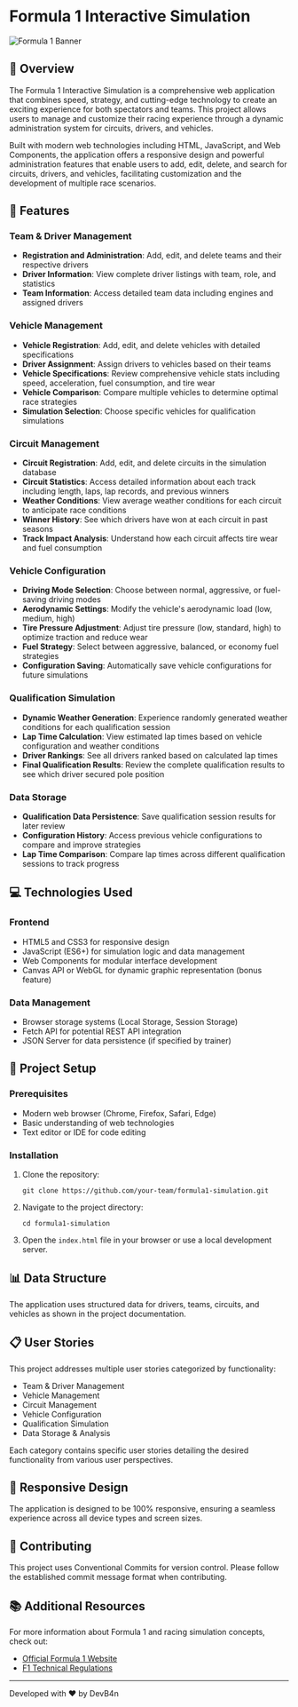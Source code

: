 # Formula 1 Interactive Simulation

![Formula 1 Banner](https://upload.wikimedia.org/wikipedia/commons/3/33/F1.svg)

## 📌 Overview

The Formula 1 Interactive Simulation is a comprehensive web application that combines speed, strategy, and cutting-edge technology to create an exciting experience for both spectators and teams. This project allows users to manage and customize their racing experience through a dynamic administration system for circuits, drivers, and vehicles.

Built with modern web technologies including HTML, JavaScript, and Web Components, the application offers a responsive design and powerful administration features that enable users to add, edit, delete, and search for circuits, drivers, and vehicles, facilitating customization and the development of multiple race scenarios.

## 🏁 Features

### Team & Driver Management
- **Registration and Administration**: Add, edit, and delete teams and their respective drivers
- **Driver Information**: View complete driver listings with team, role, and statistics
- **Team Information**: Access detailed team data including engines and assigned drivers

### Vehicle Management
- **Vehicle Registration**: Add, edit, and delete vehicles with detailed specifications 
- **Driver Assignment**: Assign drivers to vehicles based on their teams
- **Vehicle Specifications**: Review comprehensive vehicle stats including speed, acceleration, fuel consumption, and tire wear
- **Vehicle Comparison**: Compare multiple vehicles to determine optimal race strategies
- **Simulation Selection**: Choose specific vehicles for qualification simulations

### Circuit Management
- **Circuit Registration**: Add, edit, and delete circuits in the simulation database
- **Circuit Statistics**: Access detailed information about each track including length, laps, lap records, and previous winners
- **Weather Conditions**: View average weather conditions for each circuit to anticipate race conditions
- **Winner History**: See which drivers have won at each circuit in past seasons
- **Track Impact Analysis**: Understand how each circuit affects tire wear and fuel consumption

### Vehicle Configuration
- **Driving Mode Selection**: Choose between normal, aggressive, or fuel-saving driving modes
- **Aerodynamic Settings**: Modify the vehicle's aerodynamic load (low, medium, high)
- **Tire Pressure Adjustment**: Adjust tire pressure (low, standard, high) to optimize traction and reduce wear
- **Fuel Strategy**: Select between aggressive, balanced, or economy fuel strategies
- **Configuration Saving**: Automatically save vehicle configurations for future simulations

### Qualification Simulation
- **Dynamic Weather Generation**: Experience randomly generated weather conditions for each qualification session
- **Lap Time Calculation**: View estimated lap times based on vehicle configuration and weather conditions
- **Driver Rankings**: See all drivers ranked based on calculated lap times
- **Final Qualification Results**: Review the complete qualification results to see which driver secured pole position

### Data Storage
- **Qualification Data Persistence**: Save qualification session results for later review
- **Configuration History**: Access previous vehicle configurations to compare and improve strategies
- **Lap Time Comparison**: Compare lap times across different qualification sessions to track progress

## 💻 Technologies Used

### Frontend
- HTML5 and CSS3 for responsive design
- JavaScript (ES6+) for simulation logic and data management
- Web Components for modular interface development
- Canvas API or WebGL for dynamic graphic representation (bonus feature)

### Data Management
- Browser storage systems (Local Storage, Session Storage)
- Fetch API for potential REST API integration
- JSON Server for data persistence (if specified by trainer)

## 🔧 Project Setup

### Prerequisites
- Modern web browser (Chrome, Firefox, Safari, Edge)
- Basic understanding of web technologies
- Text editor or IDE for code editing

### Installation
1. Clone the repository:
   ```
   git clone https://github.com/your-team/formula1-simulation.git
   ```
2. Navigate to the project directory:
   ```
   cd formula1-simulation
   ```
3. Open the `index.html` file in your browser or use a local development server.

## 📊 Data Structure

The application uses structured data for drivers, teams, circuits, and vehicles as shown in the project documentation.

## 📋 User Stories

This project addresses multiple user stories categorized by functionality:

- Team & Driver Management
- Vehicle Management
- Circuit Management
- Vehicle Configuration
- Qualification Simulation
- Data Storage & Analysis

Each category contains specific user stories detailing the desired functionality from various user perspectives.

## 📱 Responsive Design

The application is designed to be 100% responsive, ensuring a seamless experience across all device types and screen sizes.

## 🤝 Contributing

This project uses Conventional Commits for version control. Please follow the established commit message format when contributing.

## 📚 Additional Resources

For more information about Formula 1 and racing simulation concepts, check out:
- [Official Formula 1 Website](https://www.formula1.com/)
- [F1 Technical Regulations](https://www.fia.com/regulation/category/110)

---

Developed with ❤️ by DevB4n